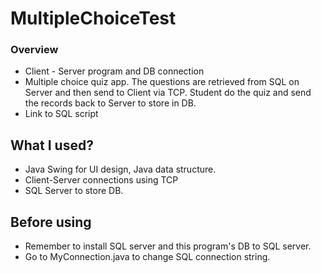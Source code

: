 # MultipleChoiceTest

### Overview
  - Client - Server program and DB connection
  - Multiple choice quiz app. The questions are retrieved from SQL on Server and then send to Client via TCP. Student do the quiz and send the records back to Server to store in       DB.
  - Link to SQL script 
  
## What I used?
  - Java Swing for UI design, Java data structure.
  - Client-Server connections using TCP 
  - SQL Server to store DB.

## Before using
  - Remember to install SQL server and this program's DB to SQL server.
  - Go to MyConnection.java to change SQL connection string.
